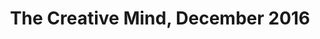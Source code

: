 ---
title: The Creative Mind, December 2016
showTitle: true
image: /img/drawings/creativemind.jpg
materials: pencil, paint, pen
description:
---